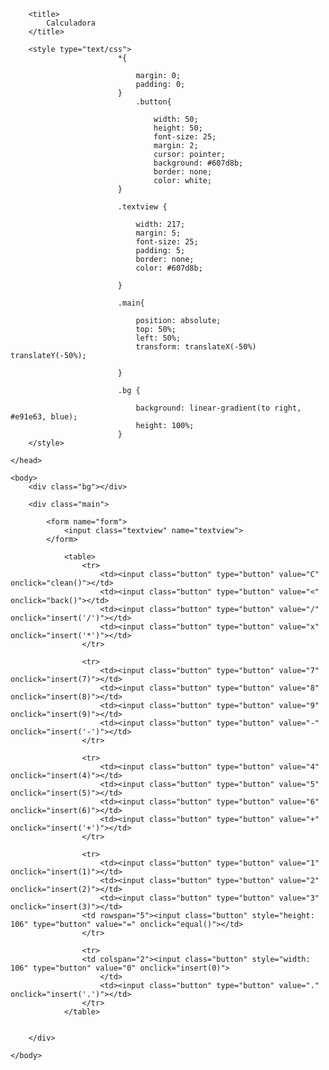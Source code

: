 <html>
	<head>
		
		<title>
			Calculadora
		</title>

		<style type="text/css">
							*{

								margin: 0;
								padding: 0;
							}
								.button{

									width: 50;
									height: 50;
									font-size: 25;
									margin: 2;
									cursor: pointer;
									background: #607d8b;
									border: none;
									color: white;
							}  

							.textview {

								width: 217;
								margin: 5;
								font-size: 25;
								padding: 5;
								border: none;
								color: #607d8b;

							}

							.main{

								position: absolute;
							 	top: 50%;
							 	left: 50%;
							 	transform: translateX(-50%) translateY(-50%);
							 	
							}

							.bg {

								background: linear-gradient(to right, #e91e63, blue);
								height: 100%;
							}
		</style>
<script> 

		function insert(num) {
			document.form.textview.value = document.form.textview.value + num;
		}

		function equal() {
			var exp = document.form.textview.value;
			if (exp) {

			document.form.textview.value = eval(exp);
			} 

		}

		function clean() {
			document.form.textview.value = "";
		}

		function back() {
			var exp = document.form.textview.value; 
			document.form.textview.value = exp.substring(0,exp.length-1);
		}

</script>

	</head>

	<body>
		<div class="bg"></div>

		<div class="main">
			
			<form name="form">
				<input class="textview" name="textview">
			</form>

				<table>
					<tr>
						<td><input class="button" type="button" value="C" onclick="clean()"></td>
						<td><input class="button" type="button" value="<" onclick="back()"></td>
						<td><input class="button" type="button" value="/" onclick="insert('/')"></td>
						<td><input class="button" type="button" value="x" onclick="insert('*')"></td>
					</tr>

					<tr>
						<td><input class="button" type="button" value="7" onclick="insert(7)"></td>
						<td><input class="button" type="button" value="8" onclick="insert(8)"></td>
						<td><input class="button" type="button" value="9" onclick="insert(9)"></td>
						<td><input class="button" type="button" value="-" onclick="insert('-')"></td>
					</tr>

					<tr>
						<td><input class="button" type="button" value="4" onclick="insert(4)"></td>
						<td><input class="button" type="button" value="5" onclick="insert(5)"></td>
						<td><input class="button" type="button" value="6" onclick="insert(6)"></td>
						<td><input class="button" type="button" value="+" onclick="insert('+')"></td>
					</tr>

					<tr>
						<td><input class="button" type="button" value="1" onclick="insert(1)"></td>
						<td><input class="button" type="button" value="2" onclick="insert(2)"></td>
						<td><input class="button" type="button" value="3" onclick="insert(3)"></td>
					<td rowspan="5"><input class="button" style="height: 106" type="button" value="=" onclick="equal()"></td>
					</tr>

					<tr>
					<td colspan="2"><input class="button" style="width: 106" type="button" value="0" onclick="insert(0)">
						</td>
						<td><input class="button" type="button" value="." onclick="insert('.')"></td>
					</tr>
				</table>
			

		</div>
	
	</body>

</html>
